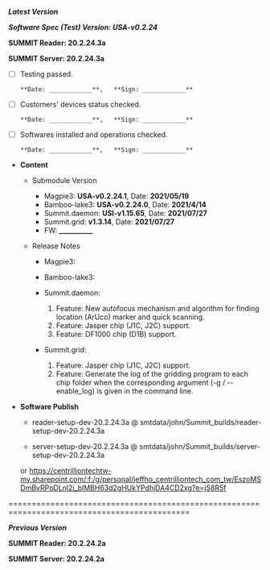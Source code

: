 




***Latest Version***

***Software Spec (Test) Version: USA-v0.2.24***

**SUMMIT Reader: 20.2.24.3a**

**SUMMIT Server: 20.2.24.3a**

* [ ] Testing passed.

      **Date: ____________**,   **Sign: ____________**

* [ ] Customers' devices status checked.

      **Date: ____________**,   **Sign: ____________**

* [ ] Softwares installed and operations checked.

      **Date: ____________**,   **Sign: ____________**

*  **Content**  
    *  Submodule Version  
        *  Magpie3: **USA-v0.2.24.1**,          Date: **2021/05/19**  
        *  Bamboo-lake3: **USA-v0.2.24.0**,          Date: **2021/4/14**  
        *  Summit.daemon: **USI-v1.15.65**,          Date: **2021/07/27**  
        *  Summit.grid: **v1.3.14**,          Date: **2021/07/27**  
        *  FW: **__________**

    *  Release Notes  
        *  Magpie3:
  
        *  Bamboo-lake3:
  
        *  Summit.daemon:  
            1. Feature: New autofocus mechanism and algorithm for finding location (ArUco) marker and quick scanning.  
            2. Feature: Jasper chip (J1C, J2C) support.  
            3. Feature: DF1000 chip (D1B) support.
  
        *  Summit.grid:  
            1. Feature: Jasper chip (J1C, J2C) support.  
            2. Feature: Generate the log of the gridding program to each chip folder when the corresponding argument (-g / --enable_log) is given in the command line.
  
* **Software Publish** 

    * reader-setup-dev-20.2.24.3a @ smtdata/john/Summit_builds/reader-setup-dev-20.2.24.3a

    * server-setup-dev-20.2.24.3a @ smtdata/john/Summit_builds/server-setup-dev-20.2.24.3a

    or https://centrilliontechtw-my.sharepoint.com/:f:/g/personal/jeffho_centrilliontech_com_tw/EszoMSDmBvRPoDLnl2i_blMBH63d2gHUkYPdhjDA4CD2xg?e=jS8R5f

=============================================================================================

***Previous Version***

**SUMMIT Reader: 20.2.24.2a**

**SUMMIT Server: 20.2.24.2a**
